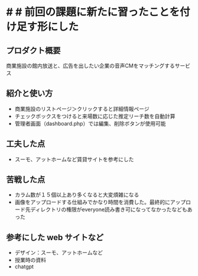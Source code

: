 # # # 前回の課題に新たに習ったことを付け足す形にした

## プロダクト概要
商業施設の館内放送と、広告を出したい企業の音声CMをマッチングするサービス

## 紹介と使い方
- 商業施設のリストページ＞クリックすると詳細情報ページ
- チェックボックスをつけると来場数に応じた推定リーチ数を自動計算
- 管理者画面（dashboard.php）では編集、削除ボタンが使用可能

## 工夫した点
- スーモ、アットホームなど賃貸サイトを参考にした

## 苦戦した点
- カラム数が１５個以上あり多くなると大変煩雑になる
- 画像をアップロードする仕組みでかなり時間を消費した。最終的にアップロード先ディレクトリの権限がeveryone読み書き可になってなかったなどもあった

## 参考にした web サイトなど
- デザイン：スーモ、アットホームなど
- 授業時の資料
- chatgpt
